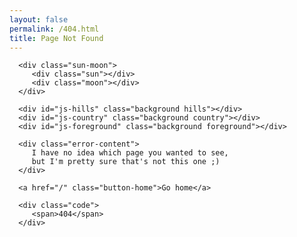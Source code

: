 ```yaml
---
layout: false
permalink: /404.html
title: Page Not Found
---
```

<html>
   <head>
      <meta charset="utf-8">
      <meta name="robots" content="noindex,nofollow">
      <meta name="viewport" content="width=device-width,maximum-scale=1,user-scalable=no,minimal-ui"> <link rel="stylesheet" type="text/css" href="https://fonts.googleapis.com/css?family=Open+Sans:400,600,800&amp;subset=latin,latin-ext">
      <link rel="stylesheet" type="text/css" href="https://cdn.travel.sygic.com/travel.sygic.com_lp/css/404.css?0b627e717b1bf8b7ed4a62b3f9bcab5e7b5b8272">
      <title>	404 Not found </title>
   </head>
   <body>
      <div class="stars"></div>

      <div class="sun-moon">
         <div class="sun"></div>
         <div class="moon"></div>
      </div>

      <div id="js-hills" class="background hills"></div>
      <div id="js-country" class="background country"></div>
      <div id="js-foreground" class="background foreground"></div>

      <div class="error-content">
         I have no idea which page you wanted to see,
         but I'm pretty sure that's not this one ;)
      </div>

      <a href="/" class="button-home">Go home</a>

      <div class="code">
         <span>404</span>
      </div>

   </body>
</html>
